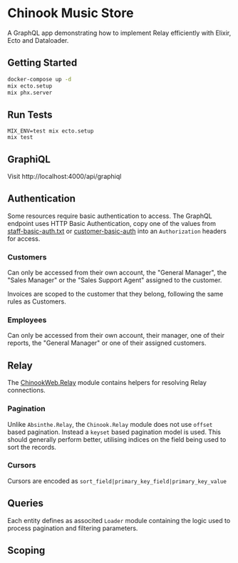 # Chinook Music Store

A GraphQL app demonstrating how to implement Relay efficiently with Elixir, Ecto and Dataloader.

## Getting Started

```bash
docker-compose up -d
mix ecto.setup
mix phx.server
```

## Run Tests

```
MIX_ENV=test mix ecto.setup
mix test
```

## GraphiQL

Visit http://localhost:4000/api/graphiql

## Authentication

Some resources require basic authentication to access.
The GraphQL endpoint uses HTTP Basic Authentication, copy one of the values from [staff-basic-auth.txt](./staff-basic-auth.txt) or [customer-basic-auth](./customer-basic-auth.txt) into an `Authorization` headers for access.

### Customers

Can only be accessed from their own account, the "General Manager", the "Sales Manager" or the "Sales Support Agent" assigned to the customer.

Invoices are scoped to the customer that they belong, following the same rules as Customers.

### Employees

Can only be accessed from their own account, their manager, one of their reports, the "General Manager" or one of their assigned customers.

## Relay

The [ChinookWeb.Relay](./lib/chinook_web/schema/relay.ex) module contains helpers for resolving Relay connections.

### Pagination

Unlike `Absinthe.Relay`, the `Chinook.Relay` module does not use `offset` based pagination.
Instead a `keyset` based pagination model is used.
This should generally perform better, utilising indices on the field being used to sort the records.

### Cursors

Cursors are encoded as `sort_field|primary_key_field|primary_key_value`

## Queries

Each entity defines as associted `Loader` module containing the logic used to process pagination and filtering parameters.

## Scoping
